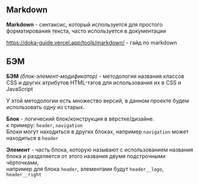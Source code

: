## Markdown
**Markdown** - синтаксис, который используется для простого форматирования текста, часто используется в документации

https://doka-guide.vercel.app/tools/markdown/ - гайд по markdown

## БЭМ
**БЭМ** *(блок-элемент-модификатор)* - методология названия классов CSS и других атрибутов HTML-тэгов для использования
их в CSS и JavaScript

У этой методологии есть множество версий, в данном проекте будем использовать одну из старых.

**Блок** - логический блок/конструкция в вёрстке/дизайне.  
к примеру: `header`, `navigation`  
Блоки могут находиться в других блоках, например `navigation` может находиться в `header`

**Элемент** - часть блока, которую называют с использованием названия блока и разделяется от этого названия двумя
подстрочными чёрточками,  
например для блока `header`, элементами будут `header__logo`, `header__right`
